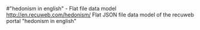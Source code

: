 #"hedonism in english" - Flat file data model
http://en.recuweb.com/hedonism/
Flat JSON file data model of the recuweb portal "hedonism in english"
